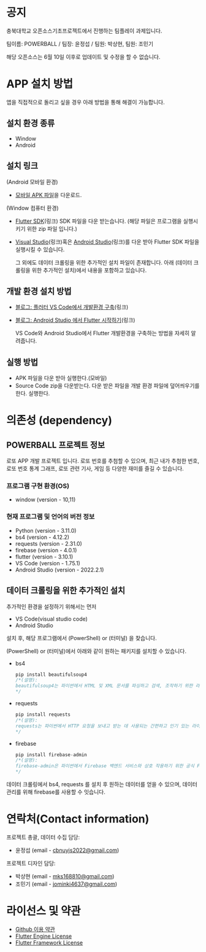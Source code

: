 # 공지
충북대학교 오픈소스기초프로젝트에서 진행하는 팀플레이 과제입니다.

팀이름: POWERBALL / 팀장: 윤정섭 / 팀원: 박상현, 팀원: 조민기

해당 오픈소스는 6월 10일 이후로 업데이트 및 수정을 할 수 없습니다.

# APP 설치 방법 

앱을 직접적으로 돌리고 싶을 경우 아래 방법을 통해 해결이 가능합니다.

## 설치 환경 종류
* Window 
* Android

## 설치 링크
 (Android 모바일 환경)
* [모바일 APK 파일](https://drive.google.com/file/d/1xpZa_aXatUUx_gwknKy9waa7bjmQZY2P/view?usp=sharing0)을 다운로드.

 (Window 컴퓨터 환경)
* [Flutter SDK](https://docs.flutter.dev/get-started/install/windows)(링크) SDK 파일을 다운 받는습니다. (해당 파일은 프로그램을 실행시키기 위한 zip 파일 입니다.) 

* [Visual Studio](https://code.visualstudio.com/Download)(링크)혹은 [Android Studio](https://developer.android.com/studio)(링크)를 다운 받아 Flutter SDK 파일을 실행시킬 수 있습니다.

    그 외에도 데이터 크롤링을 위한 추가적인 설치 파일이 존재합니다. 아래 (데이터 크롤링을 위한 추가적인 설치)에서 내용을 포함하고 있습니다.

## 개발 환경 설치 방법
* [블로그: 플러터 VS Code에서 개발환경 구축](https://fre2-dom.tistory.com/175)(링크)
* [블로그: Android Studio 에서 Flutter 시작하기](https://blog.yena.io/studynote/2020/02/04/Android-Flutter-Install.html)(링크)

    VS Code와 Android Studio에서 Flutter 개발환경을 구축하는 방법을 자세히 알려줍니다.  

## 실행 방법
* APK 파일을 다운 받아 실행한다.(모바일)
* Source Code zip을 다운받는다. 다운 받은 파일을 개발 환경 파일에 덮어씌우기를 한다. 실행한다.

# 의존성 (dependency)

## POWERBALL 프로젝트 정보

로또 APP 개발 프로젝트 입니다. 로또 번호를 추첨할 수 있으며, 최근 내가 추첨한 번호, 로또 번호 통계 그래프, 로또 관련 기사, 게임 등 다양한 재미를 즐길 수 있습니다. 


### 프로그램 구현 환경(OS)
- window (version - 10,11)

### 현재 프로그램 및 언어의 버전 정보
- Python (version - 3.11.0)
- bs4 (version - 4.12.2)
- requests (version - 2.31.0)
- firebase (version - 4.0.1)
- flutter (version - 3.10.1)
- VS Code (version - 1.75.1)
- Android Studio (version - 2022.2.1)

## 데이터 크롤링을 위한 추가적인 설치

추가적인 환경을 설정하기 위해서는 먼저 
* VS Code(visual studio code)
* Android Studio

설치 후, 해당 프로그램에서 (PowerShell) or (터미널) 을 찾습니다.

(PowerShell) or (터미널)에서 아래와 같이 원하는 패키지를 설치할 수 있습니다.

* bs4 
    ```c
    pip install beautifulsoup4
    /*(설명):
    beautifulsoup4는 파이썬에서 HTML 및 XML 문서를 파싱하고 검색, 조작하기 위한 라이브러리입니다. HTML 또는 XML 형식의 문서에서 데이터를 추출하거나 원하는 요소를 탐색하는 등 다양한 웹 스크래핑 작업에 사용됩니다. 웹 페이지 크롤링이나 데이터 마이닝과 같은 작업에서 유용하게 활용될 수 있습니다.
    */
    ```

* requests
    ```c
    pip install requests
    /*(설명):
    requests는 파이썬에서 HTTP 요청을 보내고 받는 데 사용되는 간편하고 인기 있는 라이브러리입니다. requests를 사용하면 웹 페이지에 GET, POST, PUT, DELETE 등의 HTTP 요청을 보내고, 응답을 받아오며, 쿠키, 세션 관리 등을 처리할 수 있습니다. HTTP 클라이언트를 구현하는 데 편리한 기능을 제공합니다.
    */
    ```

* firebase
    ```c
    pip install firebase-admin
    /*(설명):
    firebase-admin은 파이썬에서 Firebase 백엔드 서비스와 상호 작용하기 위한 공식 Firebase Admin SDK입니다. Firebase의 다양한 기능에 접근하고 관리할 수 있는 API를 제공하여 사용자 관리, 데이터베이스 연동, 푸시 알림 등을 처리할 수 있습니다.
    */
    ```

 데이터 크롤링에서 bs4, requests 를 설치 후 원하는 데이터를 얻을 수 있으며, 데이터 관리를 위해 firebase를 사용할 수 잇습니다.


# 연락처(Contact information)
프로젝트 총괄, 데이터 수집 담당: 
 * 윤정섭 (email - cbnuyjs2022@gmail.com)

프로젝트 디자인 담당:
 * 박상현 (email - mks168810@gmail.com)
 * 조민기 (email - jominki4637@gmail.com)

# 라이선스 및 약관
 * [Github 이용 약관](https://docs.github.com/en/site-policy/github-terms/github-terms-of-service)
 * [Flutter Engine License](https://github.com/flutter/flutter/blob/master/LICENSE)
 * [Flutter Framework License](https://github.com/flutter/flutter/blob/master/LICENSE)
